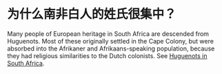 # 为什么南非白人的姓氏很集中？

Many people of European heritage in South Africa are descended from Huguenots.
Most of these originally settled in the Cape Colony,
but were absorbed into the Afrikaner and Afrikaans-speaking population,
because they had religious similarities to the Dutch colonists.
See [Huguenots in South Africa](https://en.wikipedia.org/wiki/Huguenots_in_South_Africa).
